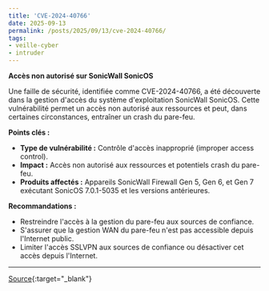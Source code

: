 ```yaml
---
title: 'CVE-2024-40766'
date: 2025-09-13
permalink: /posts/2025/09/13/cve-2024-40766/
tags:
- veille-cyber
- intruder
---
```

**Accès non autorisé sur SonicWall SonicOS**

Une faille de sécurité, identifiée comme CVE-2024-40766, a été découverte dans la gestion d'accès du système d'exploitation SonicWall SonicOS. Cette vulnérabilité permet un accès non autorisé aux ressources et peut, dans certaines circonstances, entraîner un crash du pare-feu.

**Points clés :**

*   **Type de vulnérabilité :** Contrôle d'accès inapproprié (improper access control).
*   **Impact :** Accès non autorisé aux ressources et potentiels crash du pare-feu.
*   **Produits affectés :** Appareils SonicWall Firewall Gen 5, Gen 6, et Gen 7 exécutant SonicOS 7.0.1-5035 et les versions antérieures.

**Recommandations :**

*   Restreindre l'accès à la gestion du pare-feu aux sources de confiance.
*   S'assurer que la gestion WAN du pare-feu n'est pas accessible depuis l'Internet public.
*   Limiter l'accès SSLVPN aux sources de confiance ou désactiver cet accès depuis l'Internet.

---
[Source](https://cvemon.intruder.io/cves/CVE-2024-40766){:target="_blank"}
